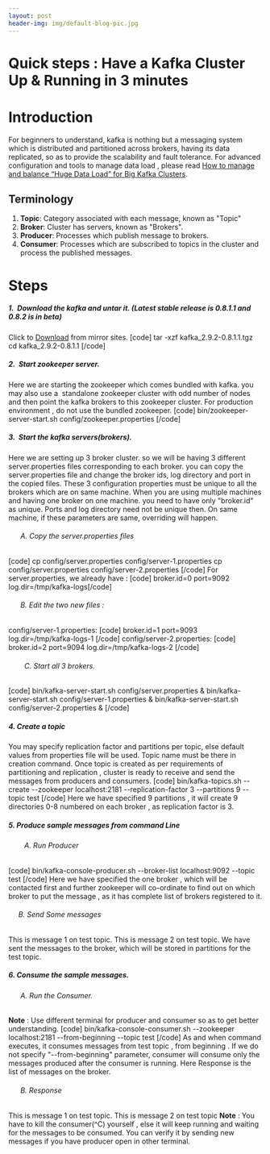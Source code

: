```yaml
---
layout: post
header-img: img/default-blog-pic.jpg
---
```


# Quick steps : Have a Kafka Cluster Up & Running in 3 minutes

# Introduction

For beginners to understand, kafka is nothing but a messaging system which is distributed and partitioned across brokers, having its data replicated, so as to provide the scalability and fault tolerance. For advanced configuration and tools to manage data load , please read [How to manage and balance “Huge Data Load” for Big Kafka Clusters](/index.php/2014/12/04/how-to-manage-and-balance-huge-data-load-for-big-kafka-clusters/). 

## Terminology

  1. **Topic**: Category associated with each message, known as "Topic" 
  2. **Broker**: Cluster has servers, known as "Brokers". 
  3. **Producer**: Processes which publish message to brokers. 
  4. **Consumer**: Processes which are subscribed to topics in the cluster and process the published messages.

# Steps 

##### 1.  Download the kafka and untar it. (Latest stable release is 0.8.1.1 and 0.8.2 is in beta)

Click to [Download](https://www.apache.org/dyn/closer.cgi?path=/kafka/0.8.1.1/kafka_2.9.2-0.8.1.1.tgz) from mirror sites. [code] tar -xzf kafka_2.9.2-0.8.1.1.tgz cd kafka_2.9.2-0.8.1.1 [/code] 

##### 2.  Start zookeeper server.

Here we are starting the zookeeper which comes bundled with kafka. you may also use a  standalone zookeeper cluster with odd number of nodes and then point the kafka brokers to this zookeeper cluster. For production environment , do not use the bundled zookeeper. [code] bin/zookeeper-server-start.sh config/zookeeper.properties [/code] 

##### 3.  Start the kafka servers(brokers).

Here we are setting up 3 broker cluster. so we will be having 3 different server.properties files corresponding to each broker. you can copy the server.properties file and change the broker ids, log directory and port in the copied files. These 3 configuration properties must be unique to all the brokers which are on same machine. When you are using multiple machines and having one broker on one machine. you need to have only "broker.id" as unique. Ports and log directory need not be unique then. On same machine, if these parameters are same, overriding will happen. 

######       A. Copy the server.properties files

[code] cp config/server.properties config/server-1.properties cp config/server.properties config/server-2.properties [/code] For server.properties, we already have : [code] broker.id=0 port=9092 log.dir=/tmp/kafka-logs[/code] 

######       B. Edit the two new files :

config/server-1.properties: [code] broker.id=1 port=9093 log.dir=/tmp/kafka-logs-1 [/code] config/server-2.properties: [code] broker.id=2 port=9094 log.dir=/tmp/kafka-logs-2 [/code] 

######         C. Start all 3 brokers.

[code] bin/kafka-server-start.sh config/server.properties & bin/kafka-server-start.sh config/server-1.properties & bin/kafka-server-start.sh config/server-2.properties & [/code] 

##### 4\. Create a topic

You may specify replication factor and partitions per topic, else default values from properties file will be used. Topic name must be there in creation command. Once topic is created as per requirements of partitioning and replication , cluster is ready to receive and send the messages from producers and consumers. [code] bin/kafka-topics.sh --create --zookeeper localhost:2181 --replication-factor 3 --partitions 9 --topic test [/code] Here we have specified 9 partitions , it will create 9 directories 0-8 numbered on each broker , as replication factor is 3. 

##### 5\. Produce sample messages from command Line

######         A. Run Producer

[code] bin/kafka-console-producer.sh --broker-list localhost:9092 --topic test [/code] Here we have specified the one broker , which will be contacted first and further zookeeper will co-ordinate to find out on which broker to put the message , as it has complete list of brokers registered to it. 

######      B. Send Some messages

This is message 1 on test topic. This is message 2 on test topic. We have sent the messages to the broker, which will be stored in partitions for the test topic. 

##### 6\. Consume the sample messages.

######       A. Run the Consumer.

**Note** : Use different terminal for producer and consumer so as to get better understanding. [code] bin/kafka-console-consumer.sh --zookeeper localhost:2181 --from-beginning --topic test [/code] As and when command executes, it consumes messages from test topic , from beginning . If we do not specify "--from-beginning" parameter, consumer will consume only the messages produced after the consumer is running. Here Response is the list of messages on the broker. 

######       B. Response

This is message 1 on test topic. This is message 2 on test topic **Note** : You have to kill the consumer(^C) yourself , else it will keep running and waiting for the messages to be consumed. You can verify it by sending new messages if you have producer open in other terminal.